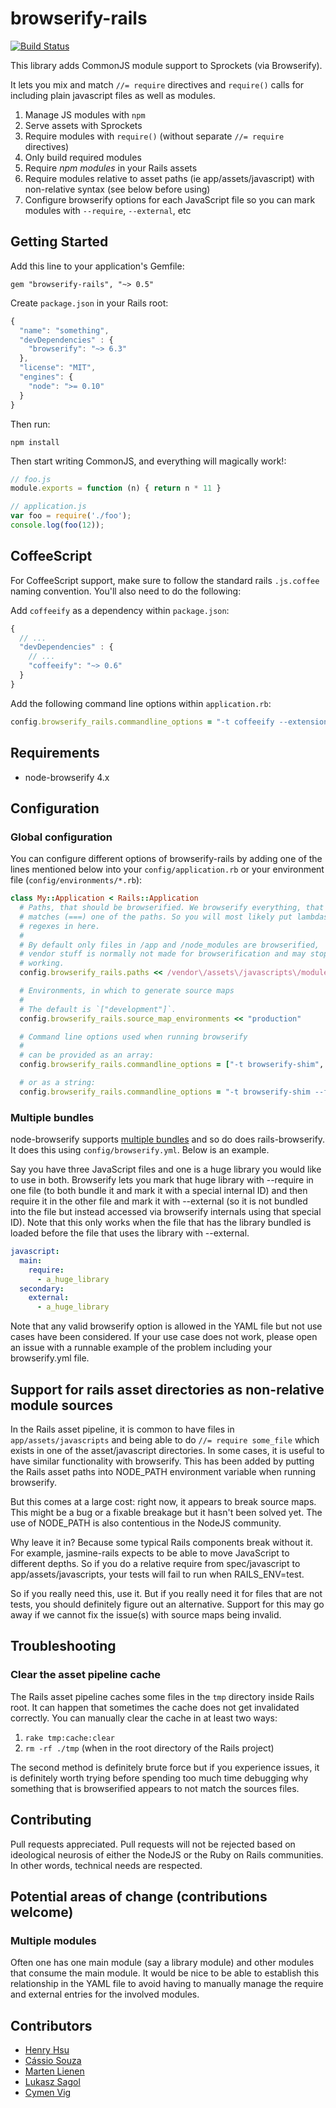 # browserify-rails
[![Build Status](https://travis-ci.org/browserify-rails/browserify-rails.svg?branch=master)](https://travis-ci.org/browserify-rails/browserify-rails)

This library adds CommonJS module support to Sprockets (via Browserify).

It lets you mix and match  `//= require` directives and `require()` calls for including plain javascript files as well as modules.

1. Manage JS modules with `npm`
2. Serve assets with Sprockets
3. Require modules with `require()` (without separate `//= require` directives)
4. Only build required modules
5. Require *npm modules* in your Rails assets
6. Require modules relative to asset paths (ie app/assets/javascript) with non-relative syntax (see below before using)
7. Configure browserify options for each JavaScript file so you can mark modules with `--require`, `--external`, etc

## Getting Started

Add this line to your application's Gemfile:

    gem "browserify-rails", "~> 0.5"

Create `package.json` in your Rails root:

```js
{
  "name": "something",
  "devDependencies" : {
    "browserify": "~> 6.3"
  },
  "license": "MIT",
  "engines": {
    "node": ">= 0.10"
  }
}
```

Then run:

    npm install

Then start writing CommonJS, and everything will magically work!:

```js
// foo.js
module.exports = function (n) { return n * 11 }

// application.js
var foo = require('./foo');
console.log(foo(12));
```

## CoffeeScript

For CoffeeScript support, make sure to follow the standard rails
`.js.coffee` naming convention.  You'll also need to do the following:

Add `coffeeify` as a dependency within `package.json`:

```js
{
  // ...
  "devDependencies" : {
    // ...
    "coffeeify": "~> 0.6"
  }
}
```

Add the following command line options within `application.rb`:

```rb
config.browserify_rails.commandline_options = "-t coffeeify --extension=\".js.coffee\""
```

## Requirements

* node-browserify 4.x

## Configuration

### Global configuration

You can configure different options of browserify-rails by adding one of the lines
mentioned below into your `config/application.rb` or your environment file
(`config/environments/*.rb`):

```ruby
class My::Application < Rails::Application
  # Paths, that should be browserified. We browserify everything, that
  # matches (===) one of the paths. So you will most likely put lambdas
  # regexes in here.
  #
  # By default only files in /app and /node_modules are browserified,
  # vendor stuff is normally not made for browserification and may stop
  # working.
  config.browserify_rails.paths << /vendor\/assets\/javascripts\/module.js/

  # Environments, in which to generate source maps
  #
  # The default is `["development"]`.
  config.browserify_rails.source_map_environments << "production"

  # Command line options used when running browserify
  #
  # can be provided as an array:
  config.browserify_rails.commandline_options = ["-t browserify-shim", "--fast"]

  # or as a string:
  config.browserify_rails.commandline_options = "-t browserify-shim --fast"
```

### Multiple bundles

node-browserify supports [multiple bundles](https://github.com/substack/node-browserify#multiple-bundles)
and so do does rails-browserify. It does this using `config/browserify.yml`.
Below is an example.

Say you have three JavaScript files and one is a huge library you would like to
use in both. Browserify lets you mark that huge library with --require in one
file (to both bundle it and mark it with a special internal ID) and then
require it in the other file and mark it with --external (so it is not bundled
into the file but instead accessed via browserify internals using that special
ID). Note that this only works when the file that has the library bundled is
loaded before the file that uses the library with --external.

```yaml
javascript:
  main:
    require:
      - a_huge_library
  secondary:
    external:
      - a_huge_library
```

Note that any valid browserify option is allowed in the YAML file but not
use cases have been considered. If your use case does not work, please open
an issue with a runnable example of the problem including your
browserify.yml file.

## Support for rails asset directories as non-relative module sources

In the Rails asset pipeline, it is common to have files in
`app/assets/javascripts` and being able to do `//= require some_file` which
exists in one of the asset/javascript directories. In some cases, it is
useful to have similar functionality with browserify. This has been added
by putting the Rails asset paths into NODE_PATH environment variable when
running browserify.

But this comes at a large cost: right now, it appears to break source maps.
This might be a bug or a fixable breakage but it hasn't been solved yet. The
use of NODE_PATH is also contentious in the NodeJS community.

Why leave it in? Because some typical Rails components break without it.
For example, jasmine-rails expects to be able to move JavaScript to
different depths. So if you do a relative require from spec/javascript to
app/assets/javascripts, your tests will fail to run when RAILS_ENV=test.

So if you really need this, use it. But if you really need it for files that
are not tests, you should definitely figure out an alternative. Support
for this may go away if we cannot fix the issue(s) with source maps being
invalid.

## Troubleshooting

### Clear the asset pipeline cache

The Rails asset pipeline caches some files in the `tmp` directory inside
Rails root. It can happen that sometimes the cache does not get invalidated
correctly. You can manually clear the cache in at least two ways:

1. `rake tmp:cache:clear`
2. `rm -rf ./tmp` (when in the root directory of the Rails project)

The second method is definitely brute force but if you experience issues,
it is definitely worth trying before spending too much time debugging
why something that is browserified appears to not match the sources files.

## Contributing

Pull requests appreciated. Pull requests will not be rejected based on
ideological neurosis of either the NodeJS or the Ruby on Rails communities.
In other words, technical needs are respected.

## Potential areas of change (contributions welcome)

### Multiple modules

Often one has one main module (say a library module) and other modules that
consume the main module. It would be nice to be able to establish this
relationship in the YAML file to avoid having to manually manage the require
and external entries for the involved modules.

## Contributors

* [Henry Hsu](https://github.com/hsume2)
* [Cássio Souza](https://github.com/cassiozen)
* [Marten Lienen](https://github.com/CQQL)
* [Lukasz Sagol](https://github.com/zgryw)
* [Cymen Vig](https://github.com/cymen)
